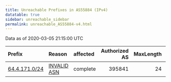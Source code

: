 ```yaml
---
title: Unreachable Prefixes in AS55884 (IPv4)
datatable: true
sidebar: unreachable_sidebar
permalink: unreachable_AS55884-v4.html
---
```


Data as of 2020-03-05 21:15:00 UTC


<div class="datatable-begin"></div>

| Prefix                                               | Reason                                                                                               | affected   |   Authorized AS |   MaxLength | Anchor                           |   unreachable /24s |
|:-----------------------------------------------------|:-----------------------------------------------------------------------------------------------------|:-----------|----------------:|------------:|:---------------------------------|-------------------:|
| [64.4.171.0/24](https://stat.ripe.net/64.4.171.0/24) | [INVALID ASN](https://rpki-validator.ripe.net/announcement-preview?asn=AS55884&prefix=64.4.171.0/24) | complete   |          395841 |          24 | [ARIN](unreachable_ARIN-v4.html) |                  1 |

<div class="datatable-end"></div>